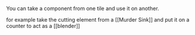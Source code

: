You can take a component from one tile and use it on another. 

for example take the cutting element from a [[Murder Sink]] and put it on a counter to act as a [[blender]]